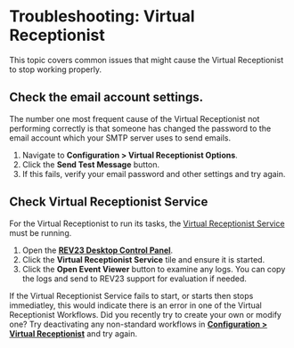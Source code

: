 # Troubleshooting: Virtual Receptionist

This topic covers common issues that might cause the Virtual Receptionist to stop working properly.

## Check the email account settings.

The number one most frequent cause of the Virtual Receptionist not performing correctly is that someone has changed the password to the email account which your SMTP server uses to send emails.

1. Navigate to **Configuration > Virtual Receptionist Options**.
2. Click the **Send Test Message** button.
3. If this fails, verify your email password and other settings and try again.

## Check Virtual Receptionist Service

For the Virtual Receptionist to run its tasks, the [Virtual Receptionist Service](../server-concepts/virtual-receptionist-service.md) must be running.

1. Open the [**REV23 Desktop Control Panel**](../server-concepts/control-panel.md).
2. Click the **Virtual Receptionist Service** tile and ensure it is started.
3. Click the **Open Event Viewer** button to examine any logs. You can copy the logs and send to REV23 support for evaluation if needed.

If the Virtual Receptionist Service fails to start, or starts then stops immediatley, this would indicate there is an error in one of the Virtual Receptionist Workflows. Did you recently try to create your own or modify one? Try deactivating any non-standard workflows in [**Configuration > Virtual Receptionist**](../configuration/virtual-receptionist.md) and try again.


